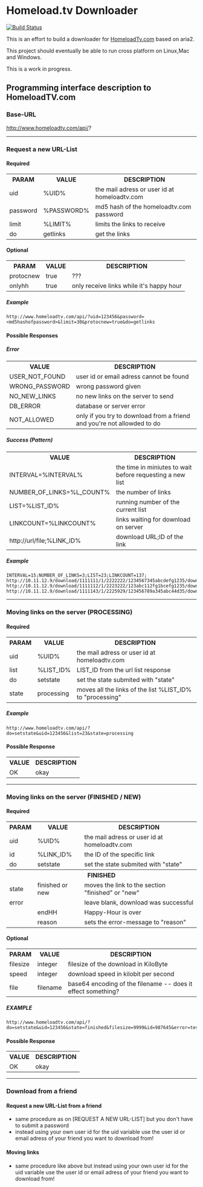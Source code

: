 # Homeload.tv Downloader

[![Build Status](https://travis-ci.org/magicmonty/hltvdownloader.png)](https://travis-ci.org/magicmonty/hltvdownloader)

This is an effort to build a downloader for [HomeloadTv.com](http://www.homeloadtv.com/) based on aria2. 

This project should eventually be able to run cross platform on Linux,Mac and Windows.

This is a work in progress. 

## Programming interface description to HomeloadTV.com                                                                  

### Base-URL

  http://www.homeloadtv.com/api/?

----

### Request a new URL-List

#### Required
<table>
<tr><th>PARAM</th><th>VALUE</th><th>DESCRIPTION</th></tr>
<tr><td>uid</td><td>%UID%</td><td>the mail adress or user id at homeloadtv.com</td></tr>
<tr><td>password</td><td>%PASSWORD%</td><td>md5 hash of the homeloadtv.com password</td></tr>
<tr><td>limit</td><td>%LIMIT%</td><td>limits the links to receive</td></tr>
<tr><td>do</td><td>getlinks</td><td>get the links</td></tr>                              
</table>

#### Optional

<table>
<tr><th>PARAM</th><th>VALUE</th><th>DESCRIPTION</th></tr>
<tr><td>protocnew</td><td>true</td><td>???</td></tr>
<tr><td>onlyhh</td><td>true</td><td>only receive links while it's happy hour</td></tr>
</table>
  
##### Example

    http://www.homeloadtv.com/api/?uid=123456&password=<md5hashofpassword>&limit=30&protocnew=true&do=getlinks

#### Possible Responses

##### Error

<table>
<tr><th>VALUE</th><th>DESCRIPTION</th></tr>
<tr><td>USER_NOT_FOUND</td><td>user id or email adress cannot be found</td></tr>
<tr><td>WRONG_PASSWORD</td><td>wrong password given</td></tr>
<tr><td>NO_NEW_LINKS</td><td>no new links on the server to send</td></tr>
<tr><td>DB_ERROR</td><td>database or server error</td></tr>
<tr><td>NOT_ALLOWED</td><td>only if you try to download from a friend and you're not allowded to do</td></tr>
</table>

##### Success (Pattern) 

<table>
<tr><th>VALUE</th><th>DESCRIPTION</th></tr>
<tr><td>INTERVAL=%INTERVAL%</td><td>the time in miniutes to wait before requesting a new list</td></tr>
<tr><td>NUMBER_OF_LINKS=%L_COUNT%</td><td>the number of links</td></tr>
<tr><td>LIST=%LIST_ID%</td><td>running number of the current list</td></tr>
<tr><td>LINKCOUNT=%LINKCOUNT%</td><td>links waiting for download on server</td></tr>
<tr><td>http://url/file;%LINK_ID%</td><td>download URL;ID of the link</td></tr>
</table>
          
##### Example        
    INTERVAL=15;NUMBER_OF_LINKS=3;LIST=23;LINKCOUNT=137;
    http://10.11.12.9/download/1111111/1/2222222/1234567345abcdefg1235/download1.mpg.avi.otrkey;987645;
    http://10.11.12.9/download/1111112/1/2223222/123abc112fg1bcefg1235/download2.mpg.avi.otrkey;234567;
    http://10.11.12.9/download/1111143/1/2225929/123456789a345abc44d35/download3.mpg.avi.otrkey;345678;

----

### Moving links on the server (PROCESSING)

#### Required    

<table>
<tr><th>PARAM</th><th>VALUE</th><th>DESCRIPTION</th></tr>
<tr><td>uid</td><td>%UID%</td><td>the mail adress or user id at homeloadtv.com</td></tr>
<tr><td>list</td><td>%LIST_ID%</td><td>LIST_ID from the url list response</td></tr>
<tr><td>do</td><td>setstate</td><td>set the state submited with "state"</td></tr>
<tr><td>state</td><td>processing</td><td>moves all the links of the list %LIST_ID% to "processing"</td></tr>
</table>
    
##### Example
    http://www.homeloadtv.com/api/?do=setstate&uid=123456&list=23&state=processing

#### Possible Response

<table>
<tr><th>VALUE</th><th>DESCRIPTION</th></tr>
<tr><td>OK</td><td>okay</td></tr>
</table>      

----

### Moving links on the server (FINISHED / NEW)

#### Required    

<table>
<tr><th>PARAM</th><th>VALUE</th><th>DESCRIPTION</th></tr>
<tr><td>uid</td><td>%UID%</td><td>the mail adress or user id at homeloadtv.com</td></tr>
<tr><td>id</td><td>%LINK_ID%</td><td>the ID of the specific link</td></tr>
<tr><td>do</td><td>setstate</td><td>set the state submited with "state"</td></tr>
<tr><th colspan="3">FINISHED</th></tr>
<tr><td>state</td><td>finished or new</td><td>moves the link to the section "finished" or "new"</td></tr>
<tr><td rowspan="3" style="vertical-align:top;">error</td><td></td><td>leave blank, download was successful</td></tr>
<tr><td>endHH</td><td>Happy-Hour is over</td></tr>
<tr><td>reason</td><td>sets the error-message to "reason"</td></tr>
</table>

#### Optional    

<table>
<tr><th>PARAM</th><th>VALUE</th><th>DESCRIPTION</th></tr>
<tr><td>filesize</td><td>integer</td><td>filesize of the download in KiloByte</td></tr>
<tr><td>speed</td><td>integer</td><td>download speed in kilobit per second</td></tr>
<tr><td>file</td><td>filename</td><td>base64 encoding of the filename -- does it effect something?</td></tr>
</table>
      
##### EXAMPLE
    http://www.homeloadtv.com/api/?do=setstate&uid=123456&state=finished&filesize=9999&id=987645&error=test&speed=7182&file=justAfilename

#### Possible Response

<table>
<tr><th>VALUE</th><th>DESCRIPTION</th></tr>
<tr><td>OK</td><td>okay</td></tr>
</table>    

----

### Download from a friend

#### Request a new URL-List from a friend

- same procedure as on [REQUEST A NEW URL-LIST] but you don't have to submit a password
- instead using your own user id for the uid variable use the user id or email adress of your friend you want to download from!

#### Moving links

- same procedure like above but instead using your own user id for the uid variable use the user id or email adress of your friend you want to download from!
